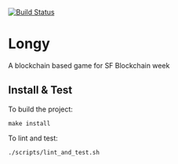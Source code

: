 [![Build Status](https://travis-ci.com/eco/longy.svg?token=QuNAGfYo3kcpqd58kfZs&branch=master)](https://travis-ci.com/eco/longy)

# Longy
A blockchain based game for SF Blockchain week

## Install & Test
To build the project:

```make install```

To lint and test:

```./scripts/lint_and_test.sh```